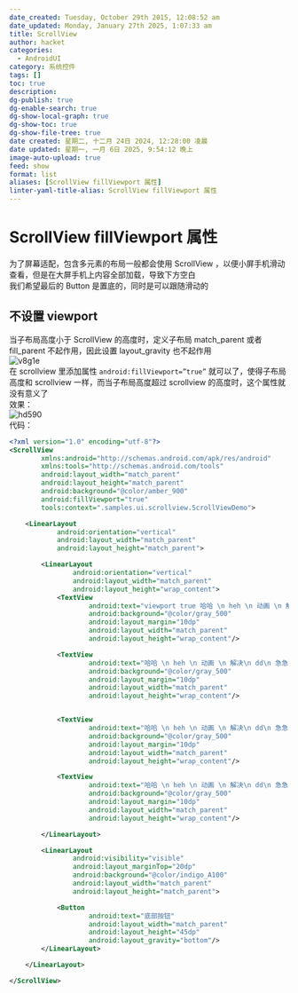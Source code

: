 ```yaml
---
date_created: Tuesday, October 29th 2015, 12:08:52 am
date_updated: Monday, January 27th 2025, 1:07:33 am
title: ScrollView
author: hacket
categories:
  - AndroidUI
category: 系统控件
tags: []
toc: true
description: 
dg-publish: true
dg-enable-search: true
dg-show-local-graph: true
dg-show-toc: true
dg-show-file-tree: true
date created: 星期二, 十二月 24日 2024, 12:28:00 凌晨
date updated: 星期一, 一月 6日 2025, 9:54:12 晚上
image-auto-upload: true
feed: show
format: list
aliases: [ScrollView fillViewport 属性]
linter-yaml-title-alias: ScrollView fillViewport 属性
---
```


# ScrollView fillViewport 属性

为了屏幕适配，包含多元素的布局一般都会使用 ScrollView ，以便小屏手机滑动查看，但是在大屏手机上内容全部加载，导致下方空白<br />我们希望最后的 Button 是置底的，同时是可以跟随滑动的

## 不设置 viewport

当子布局高度小于 ScrollView 的高度时，定义子布局 match_parent 或者 fill_parent 不起作用，因此设置 layout_gravity 也不起作用<br />![v8g1e](https://raw.githubusercontent.com/hacket/ObsidianOSS/master/obsidian/202501270107277.png)<br />在 scrollview 里添加属性 `android:fillViewport=”true”` 就可以了，使得子布局高度和 scrollview 一样，而当子布局高度超过 scrollview 的高度时，这个属性就没有意义了<br />效果：<br />![hd590](https://raw.githubusercontent.com/hacket/ObsidianOSS/master/obsidian/202501270107279.png)<br />代码：

```xml
<?xml version="1.0" encoding="utf-8"?>
<ScrollView
        xmlns:android="http://schemas.android.com/apk/res/android"
        xmlns:tools="http://schemas.android.com/tools"
        android:layout_width="match_parent"
        android:layout_height="match_parent"
        android:background="@color/amber_900"
        android:fillViewport="true"
        tools:context=".samples.ui.scrollview.ScrollViewDemo">

    <LinearLayout
            android:orientation="vertical"
            android:layout_width="match_parent"
            android:layout_height="match_parent">

        <LinearLayout
                android:orientation="vertical"
                android:layout_width="match_parent"
                android:layout_height="wrap_content">
            <TextView
                    android:text="viewport true 哈哈 \n heh \n 动画 \n 解决\n dd\n 急急急\n"
                    android:background="@color/gray_500"
                    android:layout_margin="10dp"
                    android:layout_width="match_parent"
                    android:layout_height="wrap_content"/>

            <TextView
                    android:text="哈哈 \n heh \n 动画 \n 解决\n dd\n 急急急\n"
                    android:background="@color/gray_500"
                    android:layout_margin="10dp"
                    android:layout_width="match_parent"
                    android:layout_height="wrap_content"/>


            <TextView
                    android:text="哈哈 \n heh \n 动画 \n 解决\n dd\n 急急急\n"
                    android:background="@color/gray_500"
                    android:layout_margin="10dp"
                    android:layout_width="match_parent"
                    android:layout_height="wrap_content"/>

            <TextView
                    android:text="哈哈 \n heh \n 动画 \n 解决\n dd\n 急急急\n"
                    android:background="@color/gray_500"
                    android:layout_margin="10dp"
                    android:layout_width="match_parent"
                    android:layout_height="wrap_content"/>

        </LinearLayout>

        <LinearLayout
                android:visibility="visible"
                android:layout_marginTop="20dp"
                android:background="@color/indigo_A100"
                android:layout_width="match_parent"
                android:layout_height="match_parent">

            <Button
                    android:text="底部按钮"
                    android:layout_width="match_parent"
                    android:layout_height="45dp"
                    android:layout_gravity="bottom"/>
        </LinearLayout>

    </LinearLayout>

</ScrollView>
```

